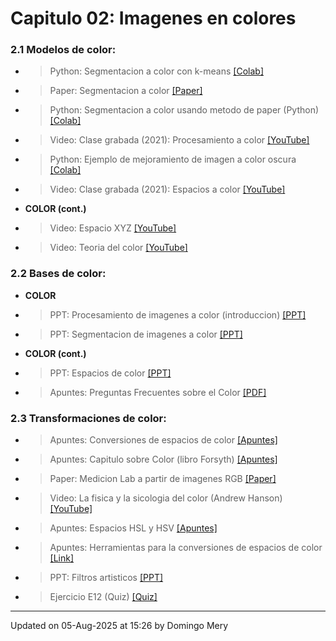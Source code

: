 
# Capitulo 02: Imagenes en colores
### 2.1 Modelos de color:
* > Python: Segmentacion a color con k-means [[Colab]](https://colab.research.google.com/drive/1fOO0N4TUTVuWZlhHvgJZDloVMXe445KE)
* > Paper: Segmentacion a color [[Paper]](https://github.com/domingomery/imagenes/blob/master/clases/Cap02_Color/presentations/IMG02_ColorSegmentation_Paper.pdf)
* > Python: Segmentacion a color usando metodo de paper (Python) [[Colab]](https://colab.research.google.com/drive/1CiPBYICHR4z0F84IQDBS956mJkbe5EJV)
* > Video: Clase grabada (2021): Procesamiento a color [[YouTube]](https://youtu.be/dB-KOF10Dvc)
* > Python: Ejemplo de mejoramiento de imagen a color oscura [[Colab]](https://colab.research.google.com/drive/1cSjA9nThCXbuO2zb97zJpcMP8sqNAqE8)
* > Video: Clase grabada (2021): Espacios a color [[YouTube]](https://youtu.be/3SlAxUdN1xc)
* **COLOR (cont.)** 
* > Video: Espacio XYZ [[YouTube]](https://youtu.be/GmrUyqFYw2A)
* > Video: Teoria del color [[YouTube]](https://youtu.be/gnUYoQ1pwes)
### 2.2 Bases de color:
* **COLOR** 
* > PPT: Procesamiento de imagenes a color (introduccion) [[PPT]](https://github.com/domingomery/imagenes/blob/master/clases/Cap02_Color/presentations/IMG02_Introduccion.pptx)
* > PPT: Segmentacion de imagenes a color [[PPT]](https://github.com/domingomery/imagenes/blob/master/clases/Cap02_Color/presentations/IMG02_Segmentacion.pptx)
* **COLOR (cont.)** 
* > PPT: Espacios de color [[PPT]](https://github.com/domingomery/imagenes/blob/master/clases/Cap02_Color/presentations/IMG02_ColorSpaces.pptx)
* > Apuntes: Preguntas Frecuentes sobre el Color [[PDF]](https://github.com/domingomery/imagenes/blob/master/clases/Cap02_Color/presentations/IMG02_ColorFAQ.pdf)
### 2.3 Transformaciones de color:
* > Apuntes: Conversiones de espacios de color [[Apuntes]](https://github.com/domingomery/imagenes/blob/master/clases/Cap02_Color/presentations/IMG02_ColourSpaceConversions.pdf)
* > Apuntes: Capitulo sobre Color (libro Forsyth) [[Apuntes]](https://github.com/domingomery/imagenes/blob/master/clases/Cap02_Color/presentations/IMG02_CapituloColor_Forsyth.pdf)
* > Paper: Medicion Lab a partir de imagenes RGB [[Paper]](https://github.com/domingomery/imagenes/blob/master/clases/Cap02_Color/presentations/IMG02_ColorMeasurementLab_Paper.pdf)
* > Video: La fisica y la sicologia del color (Andrew Hanson) [[YouTube]](https://youtu.be/af78RPi6ayE)
* > Apuntes: Espacios HSL y HSV [[Apuntes]](https://github.com/domingomery/imagenes/blob/master/clases/Cap02_Color/presentations/IMG02_HSx_ColorSpace.pdf)
* > Apuntes: Herramientas para la conversiones de espacios de color [[Link]](http://brucelindbloom.com)
* > PPT: Filtros artisticos [[PPT]](https://github.com/domingomery/imagenes/blob/master/clases/Cap02_Color/presentations/IMG02_ArtisticFilters.pptx)
* > Ejercicio E12 (Quiz) [[Quiz]](https://cursos.canvas.uc.cl/courses/90276/assignments)
---


Updated on 05-Aug-2025 at 15:26 by Domingo Mery
